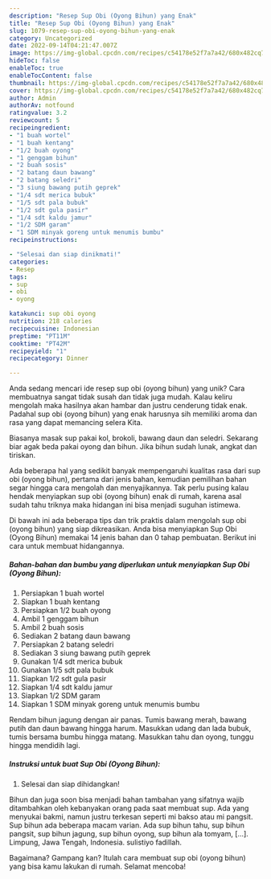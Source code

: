 ```yaml
---
description: "Resep Sup Obi (Oyong Bihun) yang Enak"
title: "Resep Sup Obi (Oyong Bihun) yang Enak"
slug: 1079-resep-sup-obi-oyong-bihun-yang-enak
category: Uncategorized
date: 2022-09-14T04:21:47.007Z
image: https://img-global.cpcdn.com/recipes/c54178e52f7a7a42/680x482cq70/sup-obi-oyong-bihun-foto-resep-utama.jpg
hideToc: false
enableToc: true
enableTocContent: false
thumbnail: https://img-global.cpcdn.com/recipes/c54178e52f7a7a42/680x482cq70/sup-obi-oyong-bihun-foto-resep-utama.jpg
cover: https://img-global.cpcdn.com/recipes/c54178e52f7a7a42/680x482cq70/sup-obi-oyong-bihun-foto-resep-utama.jpg
author: Admin
authorAv: notfound
ratingvalue: 3.2
reviewcount: 5
recipeingredient:
- "1 buah wortel"
- "1 buah kentang"
- "1/2 buah oyong"
- "1 genggam bihun"
- "2 buah sosis"
- "2 batang daun bawang"
- "2 batang seledri"
- "3 siung bawang putih geprek"
- "1/4 sdt merica bubuk"
- "1/5 sdt pala bubuk"
- "1/2 sdt gula pasir"
- "1/4 sdt kaldu jamur"
- "1/2 SDM garam"
- "1 SDM minyak goreng untuk menumis bumbu"
recipeinstructions:

- "Selesai dan siap dinikmati!"
categories:
- Resep
tags:
- sup
- obi
- oyong

katakunci: sup obi oyong 
nutrition: 218 calories
recipecuisine: Indonesian
preptime: "PT11M"
cooktime: "PT42M"
recipeyield: "1"
recipecategory: Dinner

---
```





Anda sedang mencari ide resep sup obi (oyong bihun) yang unik? Cara membuatnya sangat tidak susah dan tidak juga mudah. Kalau keliru mengolah maka hasilnya akan hambar dan justru cenderung tidak enak. Padahal sup obi (oyong bihun) yang enak harusnya sih memiliki aroma dan rasa yang dapat memancing selera Kita.





Biasanya masak sup pakai kol, brokoli, bawang daun dan seledri. Sekarang biar agak beda pakai oyong dan bihun. Jika bihun sudah lunak, angkat dan tiriskan.

Ada beberapa hal yang sedikit banyak mempengaruhi kualitas rasa dari sup obi (oyong bihun), pertama dari jenis bahan, kemudian pemilihan bahan segar hingga cara mengolah dan menyajikannya. Tak perlu pusing kalau hendak menyiapkan sup obi (oyong bihun) enak di rumah, karena asal sudah tahu triknya maka hidangan ini bisa menjadi suguhan istimewa.






Di bawah ini ada beberapa tips dan trik praktis dalam mengolah sup obi (oyong bihun) yang siap dikreasikan. Anda bisa menyiapkan Sup Obi (Oyong Bihun) memakai 14 jenis bahan dan 0 tahap pembuatan. Berikut ini cara untuk membuat hidangannya.

<!--inarticleads1-->

##### Bahan-bahan dan bumbu yang diperlukan untuk menyiapkan Sup Obi (Oyong Bihun):

1. Persiapkan 1 buah wortel
1. Siapkan 1 buah kentang
1. Persiapkan 1/2 buah oyong
1. Ambil 1 genggam bihun
1. Ambil 2 buah sosis
1. Sediakan 2 batang daun bawang
1. Persiapkan 2 batang seledri
1. Sediakan 3 siung bawang putih geprek
1. Gunakan 1/4 sdt merica bubuk
1. Gunakan 1/5 sdt pala bubuk
1. Siapkan 1/2 sdt gula pasir
1. Siapkan 1/4 sdt kaldu jamur
1. Siapkan 1/2 SDM garam
1. Siapkan 1 SDM minyak goreng untuk menumis bumbu


Rendam bihun jagung dengan air panas. Tumis bawang merah, bawang putih dan daun bawang hingga harum. Masukkan udang dan lada bubuk, tumis bersama bumbu hingga matang. Masukkan tahu dan oyong, tunggu hingga mendidih lagi. 

<!--inarticleads2-->

##### Instruksi untuk buat Sup Obi (Oyong Bihun):


1. Selesai dan siap dihidangkan!

Bihun dan juga soon bisa menjadi bahan tambahan yang sifatnya wajib ditambahkan oleh kebanyakan orang pada saat membuat sup. Ada yang menyukai bakmi, namun justru terkesan seperti mi bakso atau mi pangsit. Sup bihun ada beberapa macam varian. Ada sup bihun tahu, sup bihun pangsit, sup bihun jagung, sup bihun oyong, sup bihun ala tomyam, […]. Limpung, Jawa Tengah, Indonesia. sulistiyo fadillah. 

Bagaimana? Gampang kan? Itulah cara membuat sup obi (oyong bihun) yang bisa kamu lakukan di rumah. Selamat mencoba!
